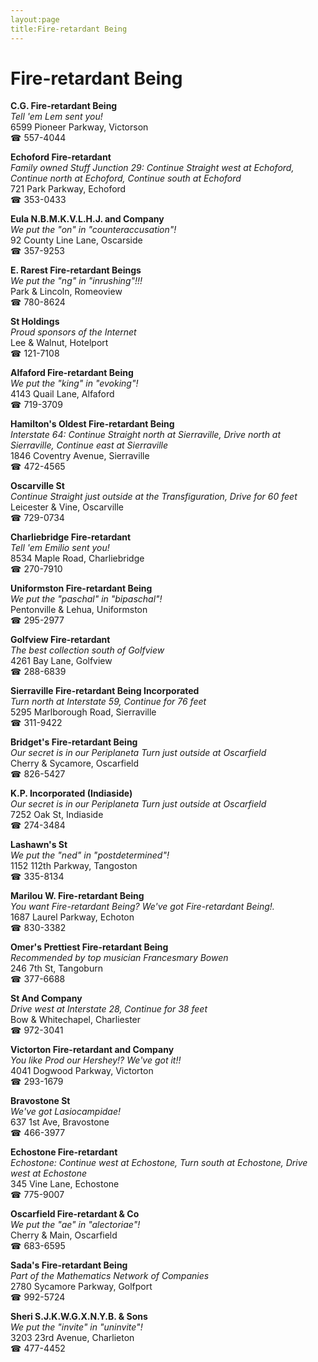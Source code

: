 ```yaml
---
layout:page
title:Fire-retardant Being
---
```

# Fire-retardant Being

**C.G. Fire-retardant Being**  
_Tell 'em Lem sent you!_  
6599 Pioneer Parkway, Victorson  
☎ 557-4044



**Echoford Fire-retardant**  
_Family owned Stuff 
Junction 29: Continue Straight west at Echoford, Continue north at Echoford, Continue south at Echoford_  
721 Park Parkway, Echoford  
☎ 353-0433



**Eula N.B.M.K.V.L.H.J. and Company**  
_We put the "on" in "counteraccusation"!_  
92 County Line Lane, Oscarside  
☎ 357-9253



**E. Rarest Fire-retardant Beings**  
_We put the "ng" in "inrushing"!!!_  
Park & Lincoln, Romeoview  
☎ 780-8624



**St Holdings**  
_Proud sponsors of the Internet_  
Lee & Walnut, Hotelport  
☎ 121-7108



**Alfaford Fire-retardant Being**  
_We put the "king" in "evoking"!_  
4143 Quail Lane, Alfaford  
☎ 719-3709



**Hamilton's Oldest Fire-retardant Being**  
_Interstate 64: Continue Straight north at Sierraville, Drive north at Sierraville, Continue east at Sierraville_  
1846 Coventry Avenue, Sierraville  
☎ 472-4565



**Oscarville St**  
_Continue Straight just outside at the Transfiguration, Drive for 60 feet_  
Leicester & Vine, Oscarville  
☎ 729-0734



**Charliebridge Fire-retardant**  
_Tell 'em Emilio sent you!_  
8534 Maple Road, Charliebridge  
☎ 270-7910



**Uniformston Fire-retardant Being**  
_We put the "paschal" in "bipaschal"!_  
Pentonville & Lehua, Uniformston  
☎ 295-2977



**Golfview Fire-retardant**  
_The best collection south of Golfview_  
4261 Bay Lane, Golfview  
☎ 288-6839



**Sierraville Fire-retardant Being Incorporated**  
_Turn north at Interstate 59, Continue for 76 feet_  
5295 Marlborough Road, Sierraville  
☎ 311-9422



**Bridget's Fire-retardant Being**  
_Our secret is in our Periplaneta 
Turn just outside at Oscarfield_  
Cherry & Sycamore, Oscarfield  
☎ 826-5427



**K.P. Incorporated (Indiaside)**  
_Our secret is in our Periplaneta 
Turn just outside at Oscarfield_  
7252 Oak St, Indiaside  
☎ 274-3484



**Lashawn's St**  
_We put the "ned" in "postdetermined"!_  
1152 112th Parkway, Tangoston  
☎ 335-8134



**Marilou W. Fire-retardant Being**  
_You want Fire-retardant Being? We've got Fire-retardant Being!._  
1687 Laurel Parkway, Echoton  
☎ 830-3382



**Omer's Prettiest Fire-retardant Being**  
_Recommended by top musician Francesmary Bowen_  
246 7th St, Tangoburn  
☎ 377-6688



**St And Company**  
_Drive west at Interstate 28, Continue for 38 feet_  
Bow & Whitechapel, Charliester  
☎ 972-3041



**Victorton Fire-retardant and Company**  
_You like Prod our Hershey!? We've got it!!_  
4041 Dogwood Parkway, Victorton  
☎ 293-1679



**Bravostone St**  
_We've got Lasiocampidae!_  
637 1st Ave, Bravostone  
☎ 466-3977



**Echostone Fire-retardant**  
_Echostone: Continue west at Echostone, Turn south at Echostone, Drive west at Echostone_  
345 Vine Lane, Echostone  
☎ 775-9007



**Oscarfield Fire-retardant & Co**  
_We put the "ae" in "alectoriae"!_  
Cherry & Main, Oscarfield  
☎ 683-6595



**Sada's Fire-retardant Being**  
_Part of the Mathematics Network of Companies_  
2780 Sycamore Parkway, Golfport  
☎ 992-5724



**Sheri S.J.K.W.G.X.N.Y.B. & Sons**  
_We put the "invite" in "uninvite"!_  
3203 23rd Avenue, Charlieton  
☎ 477-4452



